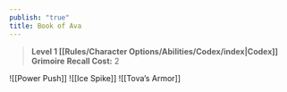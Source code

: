 ```yaml
---
publish: "true"
title: Book of Ava
---
```

> **Level 1 [[Rules/Character Options/Abilities/Codex/index|Codex]] Grimoire**
> **Recall Cost:** 2

![[Power Push]]
![[Ice Spike]]
![[Tova’s Armor]]

